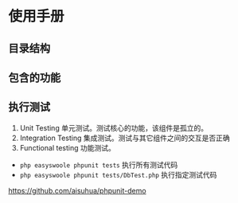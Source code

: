 # 使用手册

## 目录结构


## 包含的功能


## 执行测试

1. Unit Testing 单元测试。测试核心的功能，该组件是孤立的。
2. Integration Testing 集成测试。测试与其它组件之间的交互是否正确
3. Functional testing 功能测试。

* `php easyswoole phpunit tests` 执行所有测试代码
* `php easyswoole phpunit tests/DbTest.php` 执行指定测试代码


https://github.com/aisuhua/phpunit-demo